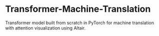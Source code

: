 # Transformer-Machine-Translation
Transformer model built from scratch in PyTorch for machine translation with attention visualization using Altair.
